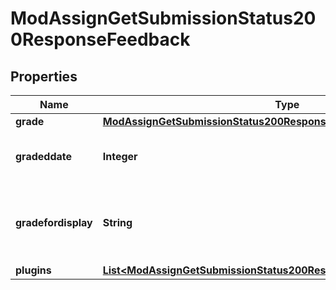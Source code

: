 

# ModAssignGetSubmissionStatus200ResponseFeedback


## Properties

| Name | Type | Description | Notes |
|------------ | ------------- | ------------- | -------------|
|**grade** | [**ModAssignGetSubmissionStatus200ResponseFeedbackGrade**](ModAssignGetSubmissionStatus200ResponseFeedbackGrade.md) |  |  [optional] |
|**gradeddate** | **Integer** | The date the user was graded. |  |
|**gradefordisplay** | **String** | Grade rendered into a format suitable for display. |  |
|**plugins** | [**List&lt;ModAssignGetSubmissionStatus200ResponseFeedbackPluginsInner&gt;**](ModAssignGetSubmissionStatus200ResponseFeedbackPluginsInner.md) |  |  [optional] |



